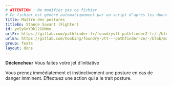 ```yaml
---
# ATTENTION : Ne modifiez pas ce fichier
# Ce fichier est généré automatiquement par un script d'après les données du module Foundry VTT officiel et de sa traduction
title: Maître des postures
titleEn: Stance Savant (Fighter)
id: yeSyGnYDkl2GUNmu
urlFr: https://gitlab.com/pathfinder-fr/foundryvtt-pathfinder2-fr/-/blob/master/data/feats/yeSyGnYDkl2GUNmu.htm
urlEn: https://gitlab.com/hooking/foundry-vtt---pathfinder-2e/-/blob/master/packs/data/feats.db/stance-savant-fighter.json
group: feats
layout: dons
---
```

**Déclencheur** Vous faites votre jet d’initiative

Vous prenez immédiatement et instinctivement une posture en cas de danger imminent. Effectuez une action qui a le trait posture.


